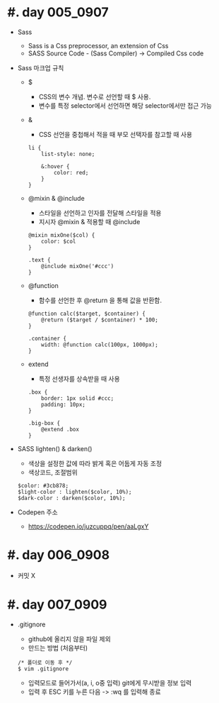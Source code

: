 #. day 005_0907
===============
* Sass
    * Sass is a Css preprocessor, an extension of Css
    * SASS Source Code - (Sass Compiler) -> Compiled Css code


* Sass 마크업 규칙
    * $
        * CSS의 변수 개념. 변수로 선언할 때 $ 사용.
        * 변수를 특정 selector에서 선언하면 해당 selector에서만 접근 가능
    * &
        * CSS 선언을 중첩해서 적을 때 부모 선택자를 참고할 때 사용
        ```
        li {
            list-style: none;

            &:hover {
                color: red;
            }
        }
        ```
    * \@mixin & \@include
        * 스타일을 선언하고 인자를 전달해 스타일을 적용
        * 지시자 \@mixin & 적용할 때 \@include
        ```
        @mixin mixOne($col) {
            color: $col
        }

        .text {
            @include mixOne('#ccc')
        }
        ```


    * \@function
        * 함수를 선언한 후 \@return 을 통해 값을 반환함.
        ```
        @function calc($target, $container) {
            @return ($target / $container) * 100;
        }

        .container {
            width: @function calc(100px, 1000px);
        }
        ```
    * extend
        * 특정 선생자를 상속받을 때 사용
        ```
        .box {
            border: 1px solid #ccc;
            padding: 10px;
        }

        .big-box {
            @extend .box
        }
        ```


* SASS lighten() & darken()
    * 색상을 설정한 값에 따라 밝게 혹은 어둡게 자동 조정
    * 색상코드, 조절범위
    ```
    $color: #3cb878;
    $light-color : lighten($color, 10%);
    $dark-color : darken($color, 10%);
    ```

* Codepen 주소
    * https://codepen.io/juzcuppq/pen/aaLgxY


#. day 006_0908
===============
* 커밋 X


#. day 007_0909
===============
* .gitignore
    * github에 올리지 않을 파일 제외
    * 만드는 방법 (처음부터)
    ```
    /* 폴더로 이동 후 */
    $ vim .gitignore
    ```

    * 입력모드로 들어가서(a, i, o중 입력) git에게 무시받을 정보 입력
    * 입력 후 ESC 키를 누른 다음 -> :wq 를 입력해 종료 
